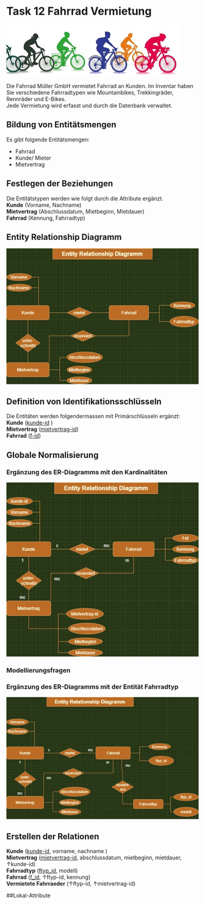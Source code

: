 # Task 12 Fahrrad Vermietung
![Kurse](/Bilder/fahrraeder2.jpg)  

Die Fahrrad Müller GmbH vermietet Fahrrad an Kunden. Im Inventar haben Sie verschiedene Fahrradtypen wie Mountainbikes, Trekkingräder, Rennräder und E-Bikes.  
Jede Vermietung wird erfasst und durch die Datenbank verwaltet. 

## Bildung von Entitätsmengen
Es gibt folgende Entitätsmengen:
- Fahrrad
- Kunde/ Mieter
- Mietvertrag  
  
## Festlegen der Beziehungen  
Die Entitätstypen werden wie folgt durch die Attribute ergänzt.  
**Kunde** (Vorname, Nachname)   
**Mietvertrag** (Abschlussdatum, Mietbeginn, Mietdauer)   
**Fahrrad** (Kennung, Fahrradtyp)  

## Entity Relationship Diagramm
![erd3](/Bilder/erd-aufgabe3.jpg) 

## Definition von Identifikationsschlüsseln
Die Entitäten werden folgendermassen mit Primärschlüsseln ergänzt:    
**Kunde** (<ins>kunde-id</ins> )   
**Mietvertrag** (<ins>mietvertrag-id</ins>)   
**Fahrrad** (<ins>f-id</ins>)  

## Globale Normalisierung  
### Ergänzung des ER-Diagramms mit den Kardinalitäten
![erd5](/Bilder/erd-kardinalitaet.jpg) 

### Modellierungsfragen
### Ergänzung des ER-Diagramms mit der Entität Fahrradtyp
![erd-fahrradtyp](/Bilder/erd-fahrradtyp.jpg) 

## Erstellen der Relationen  
**Kunde** (<ins>kunde-id</ins>, vorname, nachname )   
**Mietvertrag** (<ins>mietvertrag-id</ins>, abschlussdatum, mietbeginn, mietdauer, ↑kunde-id)  
**Fahrradtyp** (<ins>ftyp_id</ins>, modell)     
**Fahrrad** (<ins>f_id</ins>, ↑ftyp-id, kennung)  
**Vermietete Fahrraeder** (↑ftyp-id, ↑mietvertrag-id)  

##Lokal-Attribute




  
